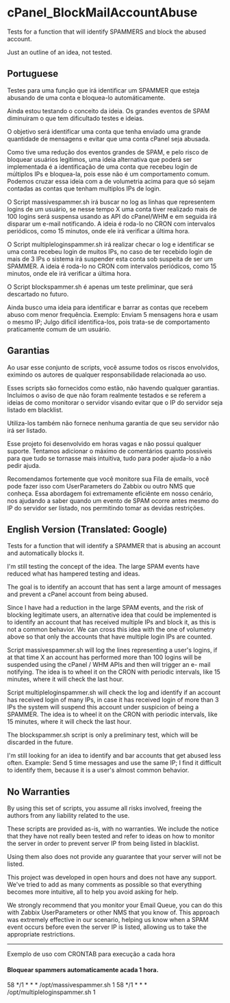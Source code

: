 # cPanel_BlockMailAccountAbuse

Tests for a function that will identify SPAMMERS and block the abused account.

Just an outline of an idea, not tested.

Portuguese
--------------------------------------------------------------------

Testes para uma função que irá identificar um SPAMMER que esteja abusando de uma conta e bloquea-lo automáticamente.

Ainda estou testando o conceito da ideia. Os grandes eventos de SPAM diminuiram o que tem dificultado testes e ideias.


O objetivo será identificar uma conta que tenha enviado uma grande quantidade de mensagens e evitar que uma conta cPanel seja abusada.

Como tive uma redução dos eventos grandes de SPAM, e pelo risco de bloquear usuários legitimos, uma ideia alternativa que poderá ser implementada é a identificação de uma conta que recebeu login de múltiplos IPs e bloquea-la, pois esse não é um comportamento comum. Podemos cruzar essa ideia com a de volumetria acima para que só sejam contadas as contas que tenham multiplos IPs de login.


O Script massivespammer.sh <hour> irá buscar no log as linhas que representem logins de um usuário, se nesse tempo X uma conta tiver realizado mais de 100 logins será suspensa usando as API do cPanel/WHM e em seguida irá disparar um e-mail notificando.
A ideia é roda-lo no CRON com intervalos periódicos, como 15 minutos, onde ele irá verificar a última hora.

O Script multipleloginspammer.sh <hour> irá realizar checar o log e identificar se uma conta recebeu login de muitos IPs, no caso de ter recebido login de mais de 3 IPs o sistema irá suspender esta conta sob suspeita de ser um SPAMMER.
A ideia é roda-lo no CRON com intervalos periódicos, como 15 minutos, onde ele irá verificar a última hora.


O Script blockspammer.sh é apenas um teste preliminar, que será descartado no futuro.


Ainda busco uma ideia para identificar e barrar as contas que recebem abuso com menor frequência.
Exemplo: Enviam 5 mensagens hora e usam o mesmo IP; Julgo dificil identifica-los, pois trata-se de comportamento praticamente comum de um usuário.

Garantias
-----
Ao usar esse conjunto de scripts, você assume todos os riscos envolvidos, eximindo os autores de qualquer responsabilidade relacionada ao uso.

Esses scripts são fornecidos como estão, não havendo qualquer garantias. 
Incluimos o aviso de que não foram realmente testados e se referem a ideias de como monitorar o servidor visando evitar que o IP do servidor seja listado em blacklist.

Utiliza-los também não fornece nenhuma garantia de que seu servidor não irá ser listado.

Esse projeto foi desenvolvido em horas vagas e não possui qualquer suporte.
Tentamos adicionar o máximo de comentários quanto possíveis para que tudo se tornasse mais intuitiva, tudo para poder ajuda-lo a não pedir ajuda.


Recomendamos fortemente que você monitore sua Fila de emails, você pode fazer isso com UserParameters do Zabbix ou outro NMS que conheça. Essa abordagem foi extremamente eficiênte em nosso cenário, nos ajudando a saber quando um evento de SPAM ocorre antes mesmo do IP do servidor ser listado, nos permitindo tomar as devidas restrições.


English Version (Translated: Google)
----------

Tests for a function that will identify a SPAMMER that is abusing an account and automatically blocks it.

I'm still testing the concept of the idea. The large SPAM events have reduced what has hampered testing and ideas.


The goal is to identify an account that has sent a large amount of messages and prevent a cPanel account from being abused.

Since I have had a reduction in the large SPAM events, and the risk of blocking legitimate users, an alternative idea that could be implemented is to identify an account that has received multiple IPs and block it, as this is not a common behavior. We can cross this idea with the one of volumetry above so that only the accounts that have multiple login IPs are counted.


Script massivespammer.sh <hour> will log the lines representing a user's logins, if at that time X an account has performed more than 100 logins will be suspended using the cPanel / WHM APIs and then will trigger an e- mail notifying.
The idea is to wheel it on the CRON with periodic intervals, like 15 minutes, where it will check the last hour.

Script multipleloginspammer.sh <hour> will check the log and identify if an account has received login of many IPs, in case it has received login of more than 3 IPs the system will suspend this account under suspicion of being a SPAMMER.
The idea is to wheel it on the CRON with periodic intervals, like 15 minutes, where it will check the last hour.


The blockspammer.sh script is only a preliminary test, which will be discarded in the future.


I'm still looking for an idea to identify and bar accounts that get abused less often.
Example: Send 5 time messages and use the same IP; I find it difficult to identify them, because it is a user's almost common behavior.

No Warranties
--------
By using this set of scripts, you assume all risks involved, freeing the authors from any liability related to the use.

These scripts are provided as-is, with no warranties.
We include the notice that they have not really been tested and refer to ideas on how to monitor the server in order to prevent server IP from being listed in blacklist.

Using them also does not provide any guarantee that your server will not be listed.

This project was developed in open hours and does not have any support.
We've tried to add as many comments as possible so that everything becomes more intuitive, all to help you avoid asking for help.


We strongly recommend that you monitor your Email Queue, you can do this with Zabbix UserParameters or other NMS that you know of. This approach was extremely effective in our scenario, helping us know when a SPAM event occurs before even the server IP is listed, allowing us to take the appropriate restrictions.





-------------------
Exemplo de uso com CRONTAB para execução a cada hora
#### Bloquear spammers automaticamente acada 1 hora.
58 */1 * * * /opt/massivespammer.sh 1
58 */1 * * * /opt/multipleloginspammer.sh 1
